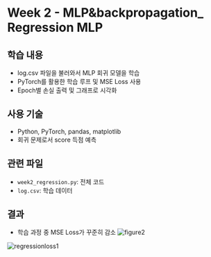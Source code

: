 # Week 2 - MLP&backpropagation_ Regression MLP

##  학습 내용
- log.csv 파일을 불러와서 MLP 회귀 모델을 학습
- PyTorch를 활용한 학습 루프 및 MSE Loss 사용
- Epoch별 손실 출력 및 그래프로 시각화

##  사용 기술
- Python, PyTorch, pandas, matplotlib
- 회귀 문제로서 score 득점 예측

##  관련 파일
- `week2_regression.py`: 전체 코드
- `log.csv`: 학습 데이터

##  결과
- 학습 과정 중 MSE Loss가 꾸준히 감소
![figure2](https://github.com/user-attachments/assets/b1f56ed5-d8e9-4104-a787-05d39c4a68d4)

![regressionloss1](https://github.com/user-attachments/assets/204126fc-5ad9-4488-af65-8736b32aecd6)  

